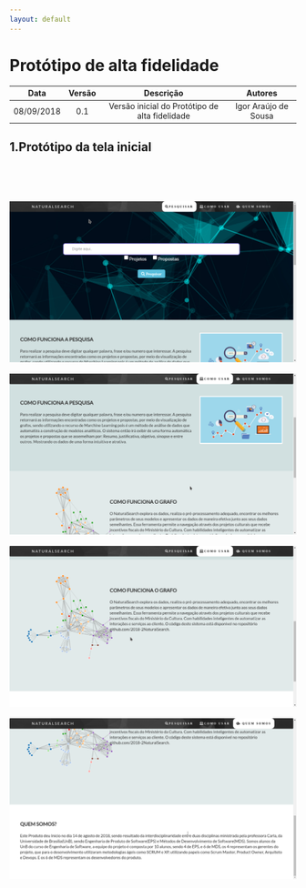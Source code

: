 ```yaml
---
layout: default
---
```


# Protótipo de alta fidelidade

|           Data          |         Versão         |       Descrição   |         Autores   |
|:----------------------:|:------------------------:|:---------------------:|:--------------:|
| 08/09/2018         |           0.1                | Versão inicial do Protótipo de alta fidelidade |   Igor Araújo de Sousa|

## 1.Protótipo da tela inicial
<br>
<br>
<br>

![frame1](images/tela1_prototipo_alta.png)
<br>
<br>
![frame2](images/tela2_prototipo_alta.png)
<br>
<br>
![frame3](images/tela3_prototipo_alta.png)
<br>
<br>
![frame4](images/tela4_prototipo_alta.png)

